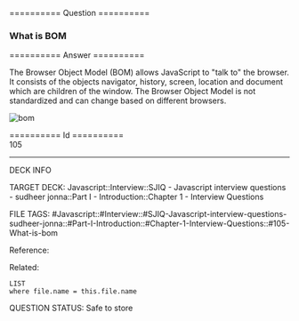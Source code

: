========== Question ==========  

### What is BOM  

========== Answer ==========  

The Browser Object Model (BOM) allows JavaScript to "talk to" the browser. It
consists of the objects navigator, history, screen, location and document which
are children of the window. The Browser Object Model is not standardized and can
change based on different browsers.

![bom](../../../../images/bom.png)

========== Id ==========  
105

---

DECK INFO

TARGET DECK: Javascript::Interview::SJIQ - Javascript interview questions - sudheer jonna::Part I - Introduction::Chapter 1 - Interview Questions

FILE TAGS: #Javascript::#Interview::#SJIQ-Javascript-interview-questions-sudheer-jonna::#Part-I-Introduction::#Chapter-1-Interview-Questions::#105-What-is-bom

Reference:

Related:

```dataview
LIST
where file.name = this.file.name
```

QUESTION STATUS: Safe to store
